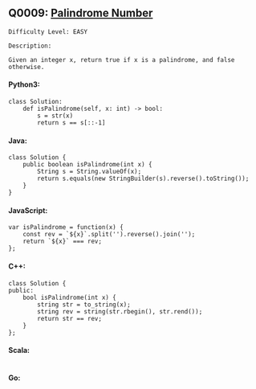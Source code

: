 ## Q0009: [Palindrome Number](https://leetcode.com/problems/palindrome-number/)

```
Difficulty Level: EASY
```

```
Description:

Given an integer x, return true if x is a palindrome, and false otherwise.
```

#### Python3:

```
class Solution:
    def isPalindrome(self, x: int) -> bool:
        s = str(x)
        return s == s[::-1]
```

#### Java:

```
class Solution {
    public boolean isPalindrome(int x) {
        String s = String.valueOf(x);
        return s.equals(new StringBuilder(s).reverse().toString());
    }
}
```

#### JavaScript:

```
var isPalindrome = function(x) {
    const rev = `${x}`.split('').reverse().join('');
    return `${x}` === rev;
};
```

#### C++:

```
class Solution {
public:
    bool isPalindrome(int x) {
        string str = to_string(x);
        string rev = string(str.rbegin(), str.rend());
        return str == rev;
    }
};
```

#### Scala:

```

```

#### Go:

```

```